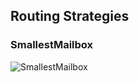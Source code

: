 ## Routing Strategies

### SmallestMailbox

![SmallestMailbox](http://getakka.net/docs/images/SmallestMailbox.png)

